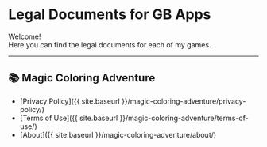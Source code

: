# Legal Documents for GB Apps

Welcome!  
Here you can find the legal documents for each of my games.

---

## 📚 Magic Coloring Adventure
- [Privacy Policy]({{ site.baseurl }}/magic-coloring-adventure/privacy-policy/)
- [Terms of Use]({{ site.baseurl }}/magic-coloring-adventure/terms-of-use/)
- [About]({{ site.baseurl }}/magic-coloring-adventure/about/)
